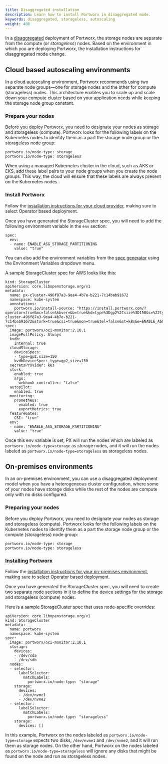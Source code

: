 ```yaml
---
title: Disaggregated installation
description: Learn how to install Portworx in disaggregated mode.
keywords: disaggregated, storageless, autoscaling
weight: 400
---
```


In a [disaggregated](/cloud-references/deployment-arch/#approach-a-separate-storage-and-compute-clusters) deployment of Portworx, the storage nodes are separate from the compute (or _storageless_) nodes. Based on the environment in which you are deploying Portworx, the installation instructions for disaggregated mode change.

## Cloud based autoscaling environments

In a cloud autoscaling environment, Portworx recommends using two separate node groups—one for storage nodes and the other for compute (storageless) nodes. This architecture enables you to scale up and scale down your compute cluster based on your application needs while keeping the storage node group constant.

### Prepare your nodes

Before you deploy Portworx, you need to designate your nodes as storage and storageless (compute). Portworx looks for the following labels on the Kubernetes nodes to identify them as a part the storage node group or the storageless node group:

```text
portworx.io/node-type: storage
portworx.io/node-type: storageless
```

When using a managed Kubernetes cluster in the cloud, such as AKS or EKS, add these label pairs to your node groups when you create the node groups. This way, the cloud will ensure that these labels are always present on the Kubernetes nodes.

### Install Portworx 

Follow the [installation instructions for your cloud provider](/portworx-install-with-kubernetes/cloud/), making sure to select Operator based deployment.

Once you have generated the StorageCluster spec, you will need to add the following environment variable in the `env` section:

```text
spec:
  env:
  - name: ENABLE_ASG_STORAGE_PARTITIONING
    value: "true"
```

You can also add the environment variables from the [spec generator](http://central.portworx.com) using the Environment Variables dropdown menu.

A sample StorageCluster spec for AWS looks like this:

```text
kind: StorageCluster
apiVersion: core.libopenstorage.org/v1
metadata:
  name: px-cluster-496f87a3-9ea4-4b7e-b221-7c14bab91672
  namespace: kube-system
  annotations:
    portworx.io/install-source: "https://install.portworx.com/?operator=true&mc=false&kbver=&b=true&kd=type%3Dgp2%2Csize%3D150&s=%22type%3Dgp2%2Csize%3D150%22&c=px-cluster-496f87a3-9ea4-4b7e-b221-7c14bab91672&stork=true&csi=true&mon=true&tel=false&st=k8s&e=ENABLE_ASG_STORAGE_PARTITIONING%3Dtrue&promop=true"
spec:
  image: portworx/oci-monitor:2.10.1
  imagePullPolicy: Always
  kvdb:
    internal: true
  cloudStorage:
    deviceSpecs:
    - type=gp2,size=150
    kvdbDeviceSpec: type=gp2,size=150
  secretsProvider: k8s
  stork:
    enabled: true
    args:
      webhook-controller: "false"
  autopilot:
    enabled: true
  monitoring:
    prometheus:
      enabled: true
      exportMetrics: true
  featureGates:
    CSI: "true"
  env:
  - name: "ENABLE_ASG_STORAGE_PARTITIONING"
    value: "true"
```

Once this env variable is set, PX will run the nodes which are labeled as `portworx.io/node-type=storage` as storage nodes, and it will run the nodes labeled as `portworx.io/node-type=storageless` as storageless nodes.


## On-premises environments

In an on-premises environment, you can use a disaggregated deployment model when you have a heterogeneous cluster configuration, where some of your nodes have storage disks while the rest of the nodes are compute only with no disks configured. 

### Preparing your nodes

Before you deploy Portworx, you need to designate your nodes as storage and storageless (compute). Portworx looks for the following labels on the Kubernetes nodes to identify them as a part the storage node group or the compute (storageless) node group:

```text
portworx.io/node-type: storage
portworx.io/node-type: storageless
```

### Installing Portworx

Follow the [installation instructions for your on-premises environment](/portworx-install-with-kubernetes/on-premise/other/operator/), making sure to select Operator based deployment.

Once you have generated the StorageCluster spec, you will need to create two separate node sections in it to define the device settings for the storage and storageless (compute) nodes.

Here is a sample StorageCluster spec that uses node-specific overrides:

```text
apiVersion: core.libopenstorage.org/v1
kind: StorageCluster
metadata:
  name: portworx
  namespace: kube-system
spec:
  image: portworx/oci-monitor:2.10.1
  storage:
    devices:
    - /dev/sda
    - /dev/sdb
  nodes:
  - selector:
      labelSelector:
        matchLabels:
          portworx.io/node-type: "storage"
    storage:
      devices:
      - /dev/nvme1
      - /dev/nvme2
  - selector:
      labelSelector:
        matchLabels:
          portworx.io/node-type: "storageless"
    storage:
      devices: []
```

In this example, Portworx on the nodes labeled as `portworx.io/node-type=storage` expects two disks, `/dev/nvme1` and `/dev/nvme2`, and it will run them as storage nodes. On the other hand, Portworx on the nodes labeled as `portworx.io/node-type=storageless` will ignore any disks that might be found on the node and run as storageless nodes.